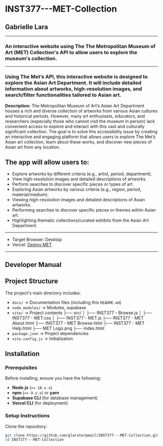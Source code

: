 # INST377---MET-Collection
## Gabrielle Lara
________________________________________________

### An interactive website using The The Metropolitan Museum of Art (MET) Collection's API to allow users to explore the museum's collection.
________________________________________________

### Using The Met’s API, this interactive website is designed to explore the Asian Art Department. It will include detailed information about artworks, high-resolution images, and search/filter functionalities tailored to Asian art. 

**Description:** The Metropolitan Museum of Art’s Asian Art Department houses a rich and diverse collection of artworks from various Asian cultures and historical periods. However, many art enthusiasts, educators, and researchers (especially those who cannot visit the museum in person) lack convenient access to explore and interact with this vast and culturally significant collection. The goal is to solve this accessibility issue by creating an interactive and engaging platform that allows users to explore The Met’s Asian art collection, learn about these works, and discover new pieces of Asian art from any location.

## The app will allow users to:
* Explore artworks by different criteria (e.g., artist, period, department).
* View high-resolution images and detailed descriptions of artworks.
* Perform searches to discover specific pieces or types of art.
* Exploring Asian artworks by various criteria (e.g., region, period, material/medium).
* Viewing high-resolution images and detailed descriptions of Asian artworks.
* Performing searches to discover specific pieces or themes within Asian art.
* Highlighting thematic collections/curated exhibits from the Asian Art Department.

________________________________________________

* Target Browser: Desktop
* Vercel: [Deploy MET](https://inst-377-met-collection-h1zxbx67w-gabrielle-laras-projects.vercel.app/)
________________________________________________

## Developer Manual

## Project Structure
The project's main directory includes:
* `docs/` → Documentation files (including this `README.md`)
* `node_modules/` → Modules, supabase
* `vite/` → Project contents
├── src/
│   ├── INST377 - Browse.js
│   ├── INST377 - MET.css
│   ├── INST377 - MET.js
├── INST377 - MET About.html
├── INST377 - MET Browse.html
├── INST377 - MET Help.html
├── MET Logo.png
├── index.html
* `package.json` → Project dependencies
* `vite.config.js` → Initialization

## Installation 
### **Prerequisites**
Before installing, ensure you have the following:
* **Node.js** (`>= 18.x.x`)
* **npm** (`>= 9.x.x`) or **yarn**
* **Supabase CLI** (for database management)
* **Vercel CLI** (for deployment)

### **Setup Instructions**
Clone the repository:
   ```sh
   git clone https://github.com/glaraterpmail/INST377---MET-Collection.git
   cd INST377---MET-Collection
